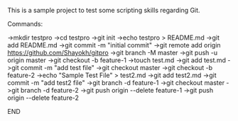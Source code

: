 This is a sample project to test some scripting skills regarding Git.

Commands:

->mkdir testpro
->cd testpro
->git init
->echo testpro > README.md
->git add README.md
->git commit -m "initial commit"
->git remote add origin https://github.com/Shayokh/gitpro
->git branch -M master
->git push -u origin master
->git checkout -b feature-1
->touch test.md
->git add test.md
->git commit -m "add test file"
->git checkout master
->git checkout -b feature-2
->echo "Sample Test File" > test2.md
->git add test2.md
->git commit -m "add test2 file"
->git branch -d feature-1
->git checkout master
->git branch -d feature-2
->git push origin --delete feature-1
->git push origin --delete feature-2

END